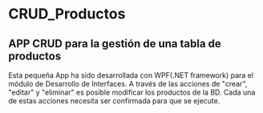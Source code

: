 # CRUD_Productos
## APP CRUD para la gestión de una tabla de productos
Esta pequeña App ha sido desarrollada con WPF(.NET framework) para el módulo de Desarrollo de Interfaces.
A través de las acciones de "crear", "editar" y "eliminar" es posible modificar los productos de la BD.
Cada una de estas acciones necesita ser confirmada para que se ejecute.
